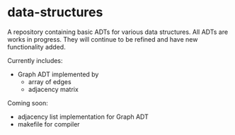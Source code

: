 # data-structures

A repository containing basic ADTs for various data structures. 
All ADTs are works in progress. They will continue to be refined and have new functionality added.

Currently includes:
- Graph ADT implemented by
  - array of edges
  - adjacency matrix

Coming soon:
- adjacency list implementation for Graph ADT
- makefile for compiler
